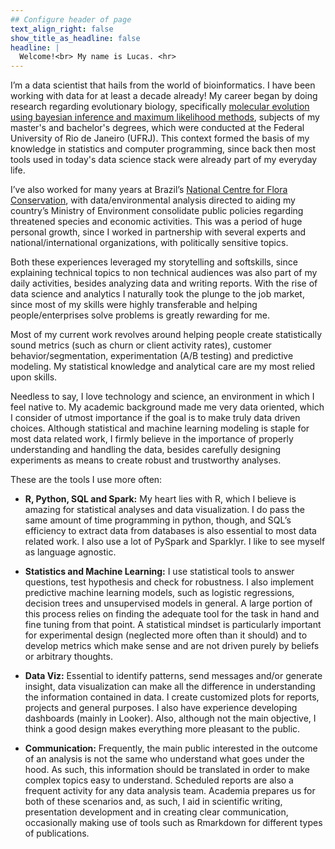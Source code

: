 ```yaml
---
## Configure header of page
text_align_right: false
show_title_as_headline: false
headline: |
  Welcome!<br> My name is Lucas. <hr>
---
```


<!-- this is a subheadline -->
I’m a data scientist that hails from the world of bioinformatics. I have been working with data for at least a decade already!
My career began by doing research regarding evolutionary biology, specifically [molecular evolution using bayesian inference and maximum likelihood methods](https://journals.plos.org/plosone/article?id=10.1371/journal.pone.0028297), subjects of my master's and bachelor's degrees, which were conducted at the Federal University of Rio de Janeiro (UFRJ). This context formed the basis of my knowledge in statistics and computer programming, since back then most tools used in today's data science stack were already part of my everyday life.


I’ve also worked for many years at Brazil’s [National Centre for Flora Conservation](http://www.cncflora.jbrj.gov.br/portal), with data/environmental analysis directed to aiding my country’s Ministry of Environment consolidate public policies regarding threatened species and economic activities. This was a period of huge personal growth, since I worked in partnership with several experts and national/international organizations, with politically sensitive topics. 


Both these experiences leveraged my storytelling and softskills, since explaining technical topics to non technical audiences was also part of my daily activities, besides analyzing data and writing reports. With the rise of data science and analytics I naturally took the plunge to the job market, since most of my skills were highly transferable and helping people/enterprises solve problems is greatly rewarding for me.

Most of my current work revolves around helping people create statistically sound metrics (such as churn or client activity rates), customer behavior/segmentation, experimentation (A/B testing) and predictive modeling. My statistical knowledge and analytical care are my most relied upon skills. 

Needless to say, I love technology and science, an environment in which I feel native to. My academic background made me very data oriented, which I consider of utmost importance if the goal is to make truly data driven choices. Although statistical and machine learning modeling is staple for most data related work, I firmly believe in the importance of properly understanding and handling the data, besides carefully designing experiments as means to create robust and trustworthy analyses.

These are the tools I use more often:


* **R, Python, SQL and Spark:**
  My heart lies with R, which I believe is amazing for statistical analyses and data visualization. I do pass the same amount of time programming in python, though, and SQL’s efficiency to extract data from databases is also essential to most data related work. I also use a lot of PySpark and Sparklyr. I like to see myself as language agnostic.

* **Statistics and Machine Learning:**
  I use statistical tools to answer questions, test hypothesis and check for robustness. I also implement predictive machine learning models, such as logistic regressions, decision trees and unsupervised models in general. A large portion of this process relies on finding the adequate tool for the task in hand and fine tuning from that point. A statistical mindset is particularly important for experimental design (neglected more often than it should) and to develop metrics which make sense and are not driven purely by beliefs or arbitrary thoughts.


* **Data Viz:**
  Essential to identify patterns, send messages and/or generate insight, data visualization can make all the difference in understanding the information contained in data. I create customized plots for reports, projects and general purposes. I also have experience developing dashboards (mainly in Looker). Also, although not the main objective, I think a good design makes everything more pleasant to the public. 

* **Communication:**
  Frequently, the main public interested in the outcome of an analysis is not the same who understand what goes under the hood. As such, this information should be translated in order to make complex topics easy to understand. Scheduled reports are also a frequent activity for any data analysis team. Academia prepares us for both of these scenarios and, as such, I aid in scientific writing, presentation development and in creating clear communication, occasionally making use of tools such as Rmarkdown for different types of publications.
  





